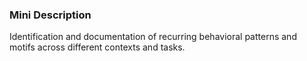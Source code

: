 ### Mini Description

Identification and documentation of recurring behavioral patterns and motifs across different contexts and tasks.
